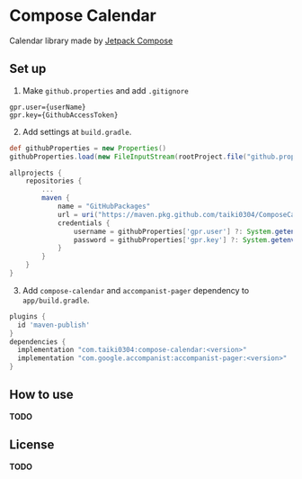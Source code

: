 # Compose Calendar
Calendar library made by [Jetpack Compose](https://developer.android.com/jetpack/compose)

## Set up
1. Make `github.properties` and add `.gitignore`
```
gpr.user={userName}
gpr.key={GithubAccessToken}
```

2. Add settings at `build.gradle`.
```groovy
def githubProperties = new Properties()
githubProperties.load(new FileInputStream(rootProject.file("github.properties")))

allprojects {
    repositories {
        ...
        maven {
            name = "GitHubPackages"
            url = uri("https://maven.pkg.github.com/taiki0304/ComposeCalendar")
            credentials {
                username = githubProperties['gpr.user'] ?: System.getenv("USERNAME")
                password = githubProperties['gpr.key'] ?: System.getenv("TOKEN")
            }
        }
    }
}
```

3. Add `compose-calendar` and `accompanist-pager` dependency to `app/build.gradle`.
```groovy
plugins {
  id 'maven-publish'
}
dependencies {
  implementation "com.taiki0304:compose-calendar:<version>"
  implementation "com.google.accompanist:accompanist-pager:<version>"
}
```

## How to use
**TODO**

## License
**TODO**